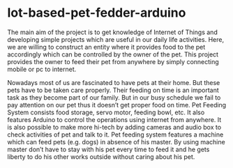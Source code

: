 # Iot-based-pet-fedder-arduino

  The main aim of the project is to get knowledge of Internet of Things and developing simple projects which are useful in our daily life activities. Here, we are willing to construct an entity where it provides food to the pet accordingly which can be controlled by the owner of the pet. This project provides the owner to feed their pet from anywhere by simply connecting mobile or pc to internet.	

  Nowadays most of us are fascinated to have pets at their home. But these pets have to be taken care properly. Their feeding on time is an important task as they become part of our family. But in our busy schedule we fail to pay attention on our pet thus it doesn’t get proper food on time. Pet Feeding System consists food storage, servo motor, feeding bowl, etc. It also features Arduino to control the operations using internet from anywhere. It is also possible to make more hi-tech by adding cameras and audio box to check activities of pet and talk to it. Pet feeding system features a machine which can feed pets (e.g. dogs) in absence of his master. By using machine master don’t have to stay with his pet every time to feed it and he gets liberty to do his other works outside without caring about his pet. 
